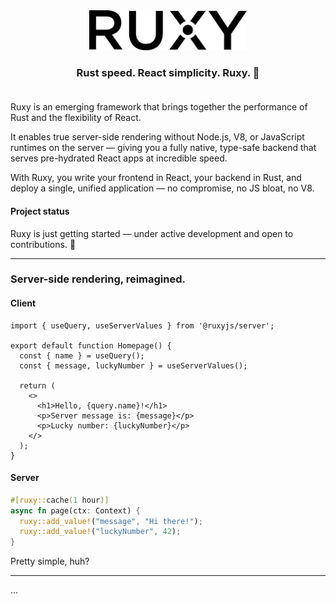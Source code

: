 <div align="center">
  <a href="https://ruxy.dev">
    <picture>
      <source media="(prefers-color-scheme: dark)" srcset="assets/logo/light/ruxy.svg">
      <img alt="Next.js logo" src="assets/logo/dark/ruxy.svg" height="64">
    </picture>
  </a>
  <div align="center">
    <h3>
      Rust speed. 
      React simplicity. 
      Ruxy. 🎉 <br /><br />
    </h3>
  </div>
</div>

Ruxy is an emerging framework that brings together the performance of Rust and the flexibility of React.

It enables true server-side rendering without Node.js, V8, or JavaScript runtimes on the server — giving you
a fully native, type-safe backend that serves pre-hydrated React apps at incredible speed.

With Ruxy, you write your frontend in React, your backend in Rust, and deploy a single,
unified application — no compromise, no JS bloat, no V8.

#### Project status

Ruxy is just getting started — under active development and open to contributions. 🧱

---

### Server-side rendering, reimagined.

#### Client

```tsx
import { useQuery, useServerValues } from '@ruxyjs/server';

export default function Homepage() {
  const { name } = useQuery();
  const { message, luckyNumber } = useServerValues();

  return (
    <>
      <h1>Hello, {query.name}!</h1>
      <p>Server message is: {message}</p>
      <p>Lucky number: {luckyNumber}</p>
    </>
  );
}
```

#### Server

```rust
#[ruxy::cache(1 hour)]
async fn page(ctx: Context) {
  ruxy::add_value!("message", "Hi there!");
  ruxy::add_value!("luckyNumber", 42);
}
```

Pretty simple, huh?

---

...
